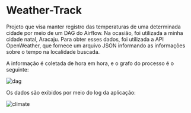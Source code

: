 # Weather-Track #
Projeto que visa manter registro das temperaturas de uma determinada cidade por meio de um DAG do Airflow. Na ocasião, foi utilizada a minha cidade natal, Aracaju. Para obter esses dados, foi utilizada a API OpenWeather, que fornece
um arquivo JSON informando as informações sobre o tempo na localidade buscada.

A informação é coletada de hora em hora, e o grafo do processo é o seguinte:

![dag](https://github.com/danielcarvalho99/Weather-track/assets/40178648/a08dc90c-74c9-4c38-b27a-5780c91fd757)

Os dados são exibidos por meio do log da aplicação:

![climate](https://github.com/danielcarvalho99/Weather-track/assets/40178648/0cfd68cc-6530-4a82-9f61-7e69ed9406a9)
